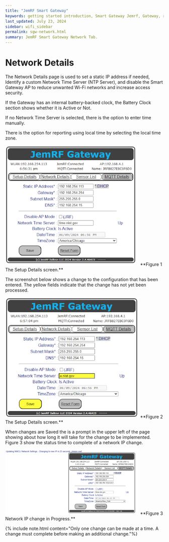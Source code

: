 ```yaml
---
title: "JemRF Smart Gateway"
keywords: getting started introduction, Smart Gateway Jemrf, Gateway, rf Sensor
last_updated: July 23, 2024
sidebar: wifi_sidebar
permalink: sgw-network.html
summary: JemRF Smart Gateway Network Tab.
---
```

# Network Details
The Network Details page is used to set a static IP address if needed, Identify a custom Network Time Server (NTP Server), and disable the Smart Gateway AP to reduce unwanted Wi-Fi networks and increase access security.

If the Gateway has an internal battery-backed clock, the Battery Clock section shows whether it is Active or Not.

If no Network Time Server is selected, there is the option to enter time manually.

There is the option for reporting using local time by selecting the local time zone.

<img src="images/sgw-network.png" width="425"/>
**Figure 1  The Setup Details screen.**


The screenshot below shows a change to the configuration that has been entered. The yellow fields indicate that the change has not yet been processed.


<img src="images/sgw-network1.png" width="425"/>
**Figure 2  The Setup Details screen.**


When changes are Saved the is a prompt in the upper left of the page showing about how long it will take for the change to be implemented.
Figure 3 show the status time to complete of a network IP change.

<img src="images/sgw-network-change.png" width="425"/>
**Figure 3  Network IP change in Progress.**


{% include note.html content="Only one change can be made at a time. A change must complete before making an additional change."%}

